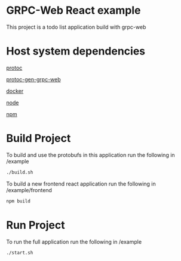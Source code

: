 # GRPC-Web React example
This project is a todo list application build with grpc-web

# Host system dependencies
[protoc](http://google.github.io/proto-lens/installing-protoc.html)

[protoc-gen-grpc-web](https://github.com/grpc/grpc-web/releases)

[docker](https://www.docker.com/get-started)

[node](https://nodejs.org/en/)

[npm](https://www.npmjs.com/)

# Build Project
To build and use the protobufs in this application run the following in /example

```bash
./build.sh
```

To build a new frontend react application run the following in /example/frontend

```bash
npm build
```

# Run Project
To run the full application run the following in /example

```bash
./start.sh
```
